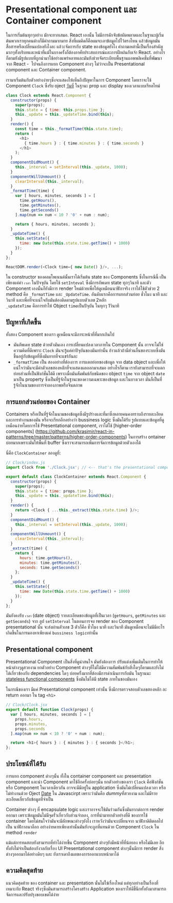 # Presentational component และ Container component

ในการเริ่มต้นทุกๆอย่าง มักจะยากเสมอ. React เองนั้น ไม่มีการดักจับข้อผิดพลาดและในฐานะผู้เริ่มต้นพวกเราทุกคนต่างก็มีคำถามมากมาย สิ่งที่ผมคิดก็คือผมจะเอาข้อมูลไปไว้ตรงไหน แล้วข้อมูลมันสื่อสารหรือเปลี่ยนแปลงยังไงละ แล้วะจัดการกับ state ของข้อมูลยังไง คำถามเหล่านี้เป็นเรื่องสำคัญมากๆทั้งบริบทและหน้าที่แม้ในบางครั้งก็ต้องอาศัยประสบการณ์และการฝึกฝนกับเจ้า React. อย่างไรก็ตามยังมีรูปแบบที่ถูกนำมาใช้อย่างแพร่หลายและมันยังช่วยจัดระเบียบพื้นฐานแอพพลิเคชั่นที่พัฒนาจาก React  -  ไปจนถึงการแยก Component ต่างๆ ไม่ว่าจะเป็น Presentational component และ Container component.

เรามาเริ่มต้นกับตัวอย่างง่ายๆซึ่งจะแสดงให้เห็นถึงปัญหาในการ Component โดยเราจะใช้ Component `Clock` ซึ่งรับ oject [วันที่](https://developer.mozilla.org/en-US/docs/Web/JavaScript/Reference/Global_Objects/Date) ในฐานะ  prop และ display ของเวลาแบบเรียลไทม์

```js
class Clock extends React.Component {
  constructor(props) {
    super(props);
    this.state = { time: this.props.time };
    this._update = this._updateTime.bind(this);
  }
  render() {
    const time = this._formatTime(this.state.time);
    return (
      <h1>
        { time.hours } : { time.minutes } : { time.seconds }
      </h1>
    );
  }
  componentDidMount() {
    this._interval = setInterval(this._update, 1000);
  }
  componentWillUnmount() {
    clearInterval(this._interval);
  }
  _formatTime(time) {
    var [ hours, minutes, seconds ] = [
      time.getHours(),
      time.getMinutes(),
      time.getSeconds()
    ].map(num => num < 10 ? '0' + num : num);

    return { hours, minutes, seconds };
  }
  _updateTime() {
    this.setState({
      time: new Date(this.state.time.getTime() + 1000)
    });
  }
};

ReactDOM.render(<Clock time={ new Date() }/>, ...);
```
ใน constructor ของคอมโพเนนต์นั้นเราได้เริ่มต้น state ของ Components  ซึ่งในกรณีนี้ เป็นเพียงแค่ค่า `เวลา` ในปัจจุบัน โดยใช้ `setInteval` ซึ่งมีการอัพเดท state ทุกๆวินาที และตัว Component เองนั้นก็ยังมีการ render ใหม่ด้วยเพื่อให้ดูเหมือนนาฬิกาจริง เราได้ใช้ตัวช่วย 2 method คือ `_formatTime` และ `_UpdateTime`. 
อันดับแรกคือการแยกส่วนย่อย ชั่วโมง นาที และวินาที และเพื่อที่จะแน่ใจกับมันต้องติดตามรูปแบบตัวเลข 2หลัก  
`_updateTime` คือการทำให้ Object `time`เป็นปัจุบัน ในทุกๆ 1วินาที
 
## ปัญหาที่เกิดขึ้น

ทั้งสอง Component ของเรา ดูเหมือนจะมีภาระหน้าที่ที่มากเกินไป
* มันอัพเดท state ด้วยตัวมันเอง การเปลี่ยนแปลงเวลาภายใน Component นั้น อาจจะไม่ใช่ความคิดที่ดีเพราะ `Clock` มันจะรู้แค่ค่าปัจุบันของมันเท่านั้น อ้าวแล้วถ้ามีส่วนอื่นของระบบซึ่งมันขึ้นอยู่กับข้อมูลที่ซึ่งมันยากที่จะแชร์กันละ 
* `_formatTime` เป็น สองอย่างที่ต้องการ การแตกย่อยของข้อมูล จาก data object และเพื่อให้แน่ใจว่ามันจะมีค่าตัวเลขสองหลักที่จะแสดงผลออกมาเสมอ
อย่างไรก็ตาม เรายังสามารถที่จะแตกย่อยส่วนที่เป็นฟังก์ชั่นได้ดี เพราะเมื่อมันสัมพันธ์กับชนิดของ  object `time`  จาก object `date` มาเป็น property ซึ่งเป็นที่รู้จักในฐานะของความเฉพาะของข้อมูล และในบางเวลา มันก็เป็นที่รู้จักในนามของการจำลองภาพหรือจินตภาพ


## การแยกส่วนย่อยของ Container

Containers หรือเป็นที่รู้จักในนามของข้อมูลซึ่งมีรูปร่างและที่มาซึ่งหลายคนคงทราบถึงรายละเอียดและการทำงานของมัน หรือจะเรียกอีกอย่างว่า bussiness logic ซึ่งมันได้รับ รูปแบบและข้อมูลที่ดูเหมือนง่ายโดยการใช้ Presentational component, เราได้ใช้ [higher-order components]  (https://github.com/krasimir/react-in-patterns/tree/master/patterns/higher-order-components) ในการสร้าง ontainer บ่อยมากเพราะมันให้พื้นที่ buffer ซึ่งเราจะสามารถเพิ่มการจัดการข้อมูลด้วยตัวเองได้  


นี่คือ `ClockContainer` ลองดูที่:

<span class="new-page"></span>

```js
// Clock/index.js
import Clock from './Clock.jsx'; // <-- that's the presentational component

export default class ClockContainer extends React.Component {
  constructor(props) {
    super(props);
    this.state = { time: props.time };
    this._update = this._updateTime.bind(this);
  }
  render() {
    return <Clock { ...this._extract(this.state.time) }/>;
  }
  componentDidMount() {
    this._interval = setInterval(this._update, 1000);
  }
  componentWillUnmount() {
    clearInterval(this._interval);
  }
  _extract(time) {
    return {
      hours: time.getHours(),
      minutes: time.getMinutes(),
      seconds: time.getSeconds()
    };
  }
  _updateTime() {
    this.setState({
      time: new Date(this.state.time.getTime() + 1000)
    });
  }
};
```
มันยังคงรับ `เวลา` (date object)   รายละเอียดของข้อมูลที่เป็นเวลา (`getHours`, `getMinutes` และ `getSeconds`) จาก ลูป `setInterval`  ในตอนการจบ render ของ Component presentational นั้น จะส่งผ่านตัวเลข 3 ตัวก็คือ ชั่วโมง นาที และวินาที มันดูเหมือนจะไม่มีมีอะไรเกิดขึ้นในการมองหาเพียงแค่ `bussiness logic`เท่านั้น



## Presentational component
Presentational Component เป็นสิ่งที่ดูน่าสนใจ มันยังต้องการ ปรับแต่งเพิ่มเติมในการทำให้ หน้าต่างๆดูสวยงาม ยกตัวอย่าง Component ต่างๆที่ไม่ได้มีความสัมพันธ์กับสิ่งใดๆก็ตามและยังไม่ได้เกี่ยวข้องกับ dependencies ใดๆ บ่อยครั้งมากที่ต้องมีการดำเนินการกับมัน ในฐานนะ [stateless functional components](https://facebook.github.io/react/blog/2015/10/07/react-v0.14.html#stateless-functional-components) ซึ่งมันไม่ได้มี state ภายในของมันเอง

ในกรณีของเรา มีแค่ Presentational component เท่านั้น ซึ่งมีการตรวจสอบตัวเลขสองหลัก ละ return ออกมา ใน tag `<h1>` 

```js
// Clock/Clock.jsx
export default function Clock(props) {
  var [ hours, minutes, seconds ] = [
    props.hours,
    props.minutes,
    props.seconds
  ].map(num => num < 10 ? '0' + num : num);

  return <h1>{ hours } : { minutes } : { seconds }</h1>;
};
```


##  ประโยชน์ที่ได้รับ
การแยก  component ต่างๆนั้น ทั้งใน container component และ presentation component และนำ Component มาใช้อีกครั้งบ่อยๆนั้น 
  ยกตัวอย่างของเรา `Clock` คือฟังก์ชั่นหรือ Component ในเวลาเดียวกัน อาจจะมีมีอยู่ใน application ซึ่งมันไม่เปลี่ยนแปลงเวลา หรือไม่ทำงานด้วย Oject [Date](https://developer.mozilla.org/en-US/docs/Web/JavaScript/Reference/Global_Objects/Date) ใน Javascirpt เพราะว่ามันคือ *dummy*ที่สวยงาม และไม่มีรายละเอียดเกี่ยวกับข้อมูลที่จำเป็น
  
Container ต่างๆ ที่ encapsulate logic และเราอาจจะใช้มันร่วมกันซึ่งมันยากต่อการ render ออกมา เพราะข้อมูลมันไม่มีจุดรั่วเกี่ยวกับส่วนจำลอง, การที่นำมายกตัวอย่างที่ดี ของการใช้ container โดยไม่สนใจว่ามันจะมีลักษณะต่างๆยังไง เราหวังว่ามันจะเปลี่ยนจาก นาฬิกาดิติตอลไปเป็น นาฬิกาอนาล็อก อย่างง่ายดายเพียงเท่านั้นมันยังจะถูกที่แทนด้วย Component `Clock` ใน method `render`

แม้แต่การทดสอบยังสามารถที่ทำได้ง่ายขึ้น Component ต่างๆยังมีหน้าที่ที่น้อยลง หรือไม่มีเลย อีกทั้งยังไม่จำเป็นต้องกังวลกับเรื่อง UI
Presentational component ต่างๆนั้นมีการ render สิ่งต่างๆออกมาได้อย่างดิบๆ และ ยังเราเดาถึงผลของการออกแบบหน้าตาได้

## ความคิดสุดท้าย
แนวคิดสุดท้าย ของ container และ presentation นั้นไม่ใช่เรื่องใหม่ แต่ทุกอย่างเป็นเรื่องที่เหมาะกับ React จริงๆซึ่งมันสามารถสร้างโครงสร้าง
Application ของเราให้ดีขึ้นีกทั้งยังมาสามารถจัดการและปรับปรุงขอบเขตได้ง่าย 
